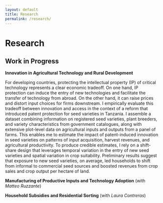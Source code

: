 ```yaml
---
layout: default
title: Research
permalink: /research/
---
```


# Research

## Work in Progress


**Innovation in Agricultural Technology and Rural Development**

For developing countries, protecting the intellectual property (IP) of critical technology represents a clear economic tradeoff. On one hand, IP protection can induce the entry of new technologies and facilitate the transfer of technology from abroad. On the other hand, it can raise prices and distort input choices for firms downstream. I empirically evaluate this tradeoff between innovation and access in the context of a reform that introduced patent protection for seed varieties in Tanzania. I assemble a dataset combining information on registered seed varieties, plant breeders, and variety characteristics from government catalogues, along with extensive plot-level data on agricultural inputs and outputs from a panel of farms. This enables me to estimate the impact of patent-induced innovation in seed varieties on patterns of input acquisition, harvest revenues, and agricultural productivity. To produce credible estimates, I rely on a shift-share design that leverages temporal variation in the entry of new seed varieties and spatial variation in crop suitability. Preliminary results suggest that exposure to new seed varieties, on average, led households to shift from informal to commercial seed sources and boosted revenues from crop sales and crop output per hectare of land.


**Manufacturing of Productive Inputs and Technology Adoption** (with *Matteo Ruzzante*)


**Household Subsidies and Residential Sorting** (with *Laura Contreras*)




